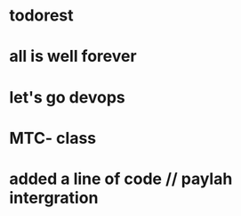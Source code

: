 # todorest
# all is well forever
# let's go devops 
# MTC- class
# added a line of code // paylah intergration
